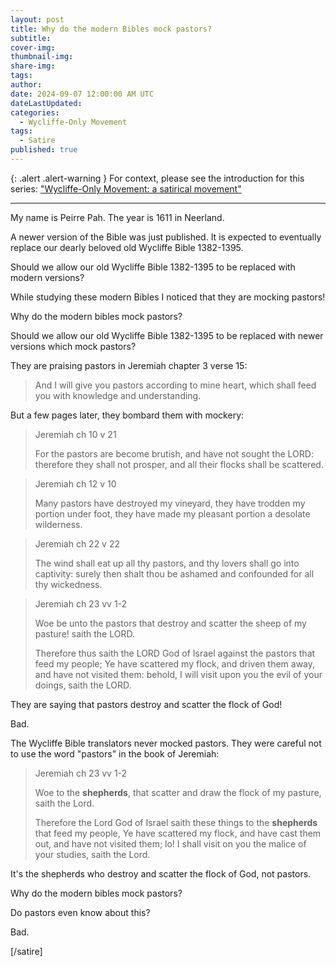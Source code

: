 ```yaml
---
layout: post
title: Why do the modern Bibles mock pastors?
subtitle:
cover-img: 
thumbnail-img: 
share-img: 
tags:
author:
date: 2024-09-07 12:00:00 AM UTC
dateLastUpdated:
categories:
  - Wycliffe-Only Movement
tags: 
  - Satire
published: true
---
```


{: .alert .alert-warning }
For context, please see the introduction for this series: ["Wycliffe-Only Movement: a satirical movement"](/2024/08/04/wycliffe-only-movement-satirical)

---

My name is Peirre Pah. The year is 1611 in Neerland. 

A newer version of the Bible was just published. It is expected to eventually replace our dearly beloved old Wycliffe Bible 1382-1395.

Should we allow our old Wycliffe Bible 1382-1395 to be replaced with modern versions?

While studying these modern Bibles I noticed that they are mocking pastors!

<!-- Jeremiah 2:8 -->

<!-- 
> Jeremiah ch 2 v 8
>
> The priests said not, Where is the Lord?
> and they that handle the law knew me not:
> the pastors also transgressed against me,
> and the prophets prophesied by Baal,
> and walked after things that do not profit. 
-->

Why do the modern bibles mock pastors?

Should we allow our old Wycliffe Bible 1382-1395 to be replaced with newer versions which mock pastors?

They are praising pastors in Jeremiah chapter 3 verse 15:

<!-- Jeremiah 3:15 -->

> And I will give you pastors according to mine heart, which shall feed you with knowledge and understanding.

But a few pages later, they bombard them with mockery:

<!-- Jeremiah 10:21  -->

> Jeremiah ch 10 v 21 
> 
> For the pastors are become brutish, and have not sought the LORD: therefore they shall not prosper, and all their flocks shall be scattered.

<!-- Jeremiah 12:10 -->

> Jeremiah ch 12 v 10 
>
> Many pastors have destroyed my vineyard, they have trodden my portion under foot, they have made my pleasant portion a desolate wilderness.

<!-- Jeremiah 22:22 -->

> Jeremiah ch 22 v 22
>
> The wind shall eat up all thy pastors, and thy lovers shall go into captivity: surely then shalt thou be ashamed and confounded for all thy wickedness.

<!-- Jeremiah 23:1-2 -->

> Jeremiah ch 23 vv 1-2
>
> Woe be unto the pastors that destroy and scatter the sheep of my pasture! saith the LORD.
>
> Therefore thus saith the LORD God of Israel against the pastors that feed my people; Ye have scattered my flock, and driven them away, and have not visited them: behold, I will visit upon you the evil of your doings, saith the LORD.
    
 
They are saying that pastors destroy and scatter the flock of God!
 
Bad.
 
The Wycliffe Bible translators never mocked pastors. They were careful not to use the word "pastors" in the book of Jeremiah:

<!-- Jeremiah 23:1 -->

> Jeremiah ch 23 vv 1-2
>
> Woe to the **shepherds**, that scatter and draw the flock of my pasture, saith the Lord.
>
> Therefore the Lord God of Israel saith these things to the **shepherds** that feed my people, Ye have scattered my flock, and have cast them out, and have not visited them; lo! I shall visit on you the malice of your studies, saith the Lord.

It's the shepherds who destroy and scatter the flock of God, not pastors.

Why do the modern bibles mock pastors?
 
Do pastors even know about this?

Bad. 

[/satire]